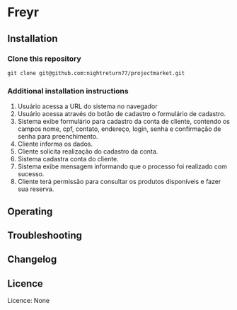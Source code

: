 # Freyr
## Installation
### Clone this repository
```
git clone git@github.com:nightreturn77/projectmarket.git

```
### Additional installation instructions
1) Usuário acessa a URL do sistema no navegador
2) Usuário acessa através do botão de cadastro o formulário de cadastro. 
3) Sistema exibe formulário para cadastro da conta de cliente, contendo os
campos nome, cpf, contato, endereço, login, senha e confirmação de
senha para preenchimento.
4) Cliente informa os dados.
5) Cliente solicita realização do cadastro da conta.
6) Sistema cadastra conta do cliente.
7) Sistema exibe mensagem informando que o processo foi realizado com
sucesso.
8) Cliente terá permissão para consultar os produtos disponíveis e fazer sua reserva.

## Operating

## Troubleshooting
## Changelog
## Licence
Licence: None
